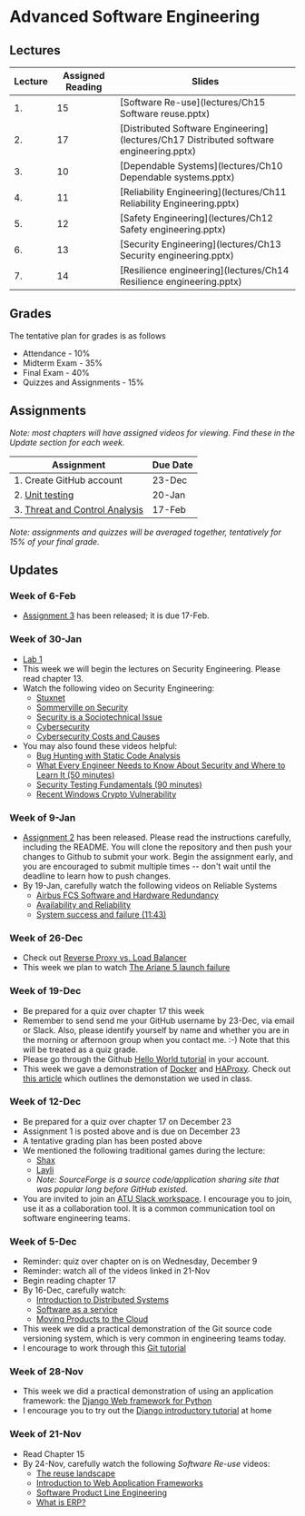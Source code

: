 # Advanced Software Engineering

## Lectures

| Lecture | Assigned Reading | Slides                                                                                  |
|---------|------------------|-----------------------------------------------------------------------------------------|
| 1.      | 15               | [Software Re-use](lectures/Ch15 Software reuse.pptx)                                    |
| 2.      | 17               | [Distributed Software Engineering](lectures/Ch17 Distributed software engineering.pptx) |
| 3.      | 10               | [Dependable Systems](lectures/Ch10 Dependable systems.pptx)                             |
| 4.      | 11               | [Reliability Engineering](lectures/Ch11 Reliability Engineering.pptx)                   |
| 5.      | 12               | [Safety Engineering](lectures/Ch12 Safety engineering.pptx)                             |
| 6.      | 13               | [Security Engineering](lectures/Ch13 Security engineering.pptx)                         |
| 7.      | 14               | [Resilience engineering](lectures/Ch14 Resilience engineering.pptx)                     |

## Grades

The tentative plan for grades is as follows

* Attendance - 10%
* Midterm Exam - 35%
* Final Exam - 40%
* Quizzes and Assignments - 15%

## Assignments

*Note: most chapters will have assigned videos for viewing.  Find these in the Update section for each week.*

| Assignment                                                 | Due Date |
|------------------------------------------------------------|----------|
| 1. Create GitHub account                                   | 23-Dec   |
| 2. [Unit testing](https://classroom.github.com/a/8vRP5O2f) | 20-Jan   |
| 3. [Threat and Control Analysis](https://classroom.github.com/a/OD3icHgU) | 17-Feb|

*Note: assignments and quizzes will be averaged together, tentatively for 15% of your final grade.*


## Updates

### Week of 6-Feb

* [Assignment 3](https://classroom.github.com/a/OD3icHgU) has been released; it is due 17-Feb.

### Week of 30-Jan 

* [Lab 1](https://classroom.github.com/a/NotuurQy)
* This week we will begin the lectures on Security Engineering.  Please read chapter 13.
* Watch the following video on Security Engineering:
  * [Stuxnet](https://www.youtube.com/watch?v=RilxHjt5yRE)
  * [Sommerville on Security](https://www.youtube.com/watch?v=GTxPzKfriOU)
  * [Security is a Sociotechnical Issue](https://www.youtube.com/watch?v=8bLwJy2BwKs)
  * [Cybersecurity](https://www.youtube.com/watch?v=YPxlwsxEW48)
  * [Cybersecurity Costs and Causes](https://www.youtube.com/watch?v=73E2tzQl_nY)  
* You may also found these videos helpful:
  * [Bug Hunting with Static Code Analysis](https://www.youtube.com/watch?v=Sb011qfbMkQ)
  * [What Every Engineer Needs to Know About Security and Where to Learn It (50 minutes)](https://www.youtube.com/watch?v=LL_n7dlBgfY)
  * [Security Testing Fundamentals (90 minutes)](https://www.youtube.com/watch?v=PYwqyVlH8lQ)  
  * [Recent Windows Crypto Vulnerability](https://nakedsecurity.sophos.com/2020/01/14/serious-microsoft-crypto-vulnerability-patch-right-now/)


### Week of 9-Jan

* [Assignment 2](https://classroom.github.com/a/8vRP5O2f) has been released.  Please read the instructions carefully, including the README.  You will clone the repository and then push your changes to Github to submit your work.  Begin the assignment early, and you are encouraged to submit multiple times -- don't wait until the deadline to learn how to push changes.  
* By 19-Jan, carefully watch the following videos on Reliable Systems
  *  [Airbus FCS Software and Hardware Redundancy](https://www.youtube.com/watch?v=EOexjozpBdI)
  *  [Availability and Reliability](https://www.youtube.com/watch?v=C94_arCm-Mw)
  *  [System success and failure (11:43)](https://www.youtube.com/watch?v=VkW7Dr3SXkg)

### Week of 26-Dec

* Check out [Reverse Proxy vs. Load Balancer](https://www.youtube.com/watch?v=S8J2fkN2FeI)
* This week we plan to watch [The Ariane 5 launch failure](https://www.youtube.com/watch?v=W3YJeoYgozw)

### Week of 19-Dec

* Be prepared for a quiz over chapter 17 this week
* Remember to send send me your GitHub username by 23-Dec, via email or Slack. Also, please identify yourself by name and whether you are in the morning or afternoon group when you contact me.  :-)  Note that this will be treated as a quiz grade.
* Please go through the Github [Hello World tutorial](https://guides.github.com/activities/hello-world/) in your account.
* This week we gave a demonstration of [Docker](https://www.docker.com/) and [HAProxy](https://www.haproxy.org/).  Check out [this article](https://medium.com/@nirgn/load-balancing-applications-with-haproxy-and-docker-d719b7c5b231) which outlines the demonstation we used in class.

### Week of 12-Dec

* Be prepared for a quiz over chapter 17 on December 23
* Assignment 1 is posted above and is due on December 23
* A tentative grading plan has been posted above
* We mentioned the following traditional games during the lecture:
  * [Shax](http://www.jamamusse.com/2018/11/03/shax-a-somali-game/)
  * [Layli](https://sourceforge.net/projects/layli/)
  * *Note: SourceForge is a source code/application sharing site that was popular long before GitHub existed.*
* You are invited to join an [ATU Slack workspace](https://join.slack.com/t/abaarsotechu/shared_invite/zt-kg78k2bk-XwH4mdKYY~XSAgvbyI~U6g).  I encourage you to join, use it as a collaboration tool.  It is a common communication tool on software engineering teams.

### Week of 5-Dec

* Reminder:  quiz over chapter on is on Wednesday, December 9
* Reminder:  watch all of the videos linked in 21-Nov
* Begin reading chapter 17
* By 16-Dec, carefully watch:
  * [Introduction to Distributed Systems ](https://www.youtube.com/watch?v=F_4BCNl0iVk)
  * [Software as a service](https://www.youtube.com/watch?v=3DCqdY3yyDE)
  * [Moving Products to the Cloud](https://www.youtube.com/watch?v=vHtaOGwzZ3k)
* This week we did a practical demonstration of the Git source code versioning system, which is very common in engineering teams today.  
* I encourage to work through this [Git tutorial](https://git-scm.com/docs/gittutorial)

### Week of 28-Nov

* This week we did a practical demonstration of using an application framework:  the [Django Web framework for Python](https://www.djangoproject.com/)
* I encourage you to try out the [Django introductory tutorial](https://docs.djangoproject.com/en/3.1/intro/) at home

###  Week of 21-Nov

* Read Chapter 15
* By 24-Nov, carefully watch the following *Software Re-use* videos:
  * [The reuse landscape](https://www.youtube.com/watch?v=feAZV7Ofov4)
  * [Introduction to Web Application Frameworks](https://www.youtube.com/watch?v=b3p4rBZAwwE)
  * [Software Product Line Engineering](https://www.youtube.com/watch?v=R1gybFwAy10)
  * [What is ERP?](https://www.youtube.com/watch?v=E0tgKVOxihI)
